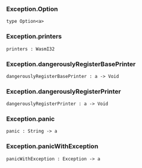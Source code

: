 ### Exception.**Option**

```grain
type Option<a>
```

### Exception.**printers**

```grain
printers : WasmI32
```

### Exception.**dangerouslyRegisterBasePrinter**

```grain
dangerouslyRegisterBasePrinter : a -> Void
```

### Exception.**dangerouslyRegisterPrinter**

```grain
dangerouslyRegisterPrinter : a -> Void
```

### Exception.**panic**

```grain
panic : String -> a
```

### Exception.**panicWithException**

```grain
panicWithException : Exception -> a
```

